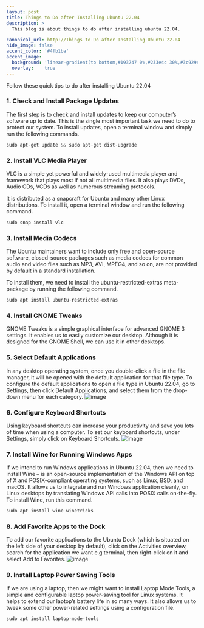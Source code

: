 ```yaml
---
layout: post
title: Things to Do after Installing Ubuntu 22.04
description: >
  This blog is about things to do after installing ubuntu 22.04.

canonical_url: http://Things to Do after Installing Ubuntu 22.04
hide_image: false
accent_color: '#4fb1ba'
accent_image:
  background: 'linear-gradient(to bottom,#193747 0%,#233e4c 30%,#3c929e 50%,#d5d5d4 70%,#cdccc8 100%)'
  overlay:    true
---
```


Follow these quick tips to do after installing Ubuntu 22.04

### 1. Check and Install Package Updates
The first step is to check and install updates to keep our computer’s software up to date. This is the single most important task we need to do to protect our system.
To install updates, open a terminal window and simply run the following commands.
```python
sudo apt-get update && sudo apt-get dist-upgrade
```
### 2. Install VLC Media Player
VLC is a simple yet powerful and widely-used multimedia player and framework that plays most if not all multimedia files. It also plays DVDs, Audio CDs, VCDs as well as numerous streaming protocols.

It is distributed as a snapcraft for Ubuntu and many other Linux distributions. To install it, open a terminal window and run the following command.
```python
sudo snap install vlc
```
### 3. Install Media Codecs
The Ubuntu maintainers want to include only free and open-source software, closed-source packages such as media codecs for common audio and video files such as MP3, AVI, MPEG4, and so on, are not provided by default in a standard installation.

To install them, we need to install the ubuntu-restricted-extras meta-package by running the following command.
```python
sudo apt install ubuntu-restricted-extras
```
### 4. Install GNOME Tweaks
GNOME Tweaks is a simple graphical interface for advanced GNOME 3 settings. It enables us to easily customize our desktop. Although it is designed for the GNOME Shell, we can use it in other desktops.

### 5. Select Default Applications
In any desktop operating system, once you double-click a file in the file manager, it will be opened with the default application for that file type. To configure the default applications to open a file type in Ubuntu 22.04, go to Settings, then click Default Applications, and select them from the drop-down menu for each category.
![image](https://user-images.githubusercontent.com/37147511/175800893-c08fba72-ebff-4e7d-8b36-f008b77b1a78.png)

### 6. Configure Keyboard Shortcuts
Using keyboard shortcuts can increase your productivity and save you lots of time when using a computer. To set our keyboard shortcuts, under Settings, simply click on Keyboard Shortcuts.
![image](https://user-images.githubusercontent.com/37147511/175800942-e49851b2-667d-4a9d-8092-86ae0429e3af.png)

### 7. Install Wine for Running Windows Apps
If we intend to run Windows applications in Ubuntu 22.04, then we need to install Wine – is an open-source implementation of the Windows API on top of X and POSIX-compliant operating systems, such as Linux, BSD, and macOS. It allows us to integrate and run Windows application cleanly, on Linux desktops by translating Windows API calls into POSIX calls on-the-fly. To install Wine, run this command.
```python
sudo apt install wine winetricks
```
### 8. Add Favorite Apps to the Dock
To add our favorite applications to the Ubuntu Dock (which is situated on the left side of your desktop by default), click on the Activities overview, search for the application we want e.g terminal, then right-click on it and select Add to Favorites.
![image](https://user-images.githubusercontent.com/37147511/175801024-9221a617-135e-40df-b15b-b1b327b038d0.png)

### 9. Install Laptop Power Saving Tools
If we are using a laptop, then we might want to install Laptop Mode Tools, a simple and configurable laptop power-saving tool for Linux systems. It helps to extend our laptop’s battery life in so many ways. It also allows us to tweak some other power-related settings using a configuration file.
```python
sudo apt install laptop-mode-tools
```
